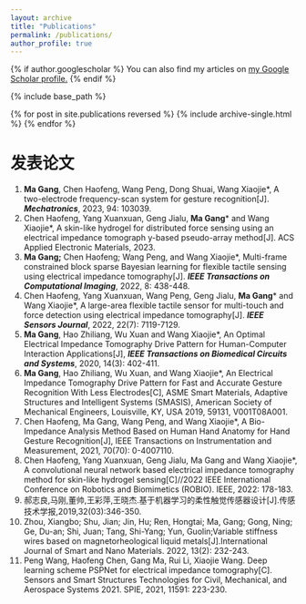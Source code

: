 ```yaml
---
layout: archive
title: "Publications"
permalink: /publications/
author_profile: true
---
```


{% if author.googlescholar %}
  You can also find my articles on <u><a href="{{author.googlescholar}}">my Google Scholar profile</a>.</u>
{% endif %}

{% include base_path %}

{% for post in site.publications reversed %}
  {% include archive-single.html %}
{% endfor %}

发表论文
======
1. **Ma Gang**, Chen Haofeng, Wang Peng, Dong Shuai, Wang Xiaojie*, A two-electrode frequency-scan system for gesture recognition[J]. **_Mechatronics_**, 2023, 94: 103039.
1. Chen Haofeng, Yang Xuanxuan, Geng Jialu, **Ma Gang*** and Wang Xiaojie*, A skin-like hydrogel for distributed force sensing using an electrical impedance tomograph y-based pseudo-array method[J]. ACS Applied Electronic Materials, 2023.
1. **Ma Gang;** Chen Haofeng; Wang Peng, and Wang Xiaojie*, Multi-frame constrained block sparse Bayesian learning for flexible tactile sensing using electrical impedance tomography[J]. **_IEEE Transactions on Computational Imaging_**, 2022, 8: 438-448.
1. Chen Haofeng, Yang Xuanxuan, Wang Peng, Geng Jialu, **Ma Gang*** and Wang Xiaojie*, A large-area flexible tactile sensor for multi-touch and force detection using electrical impedance tomography[J]. **_IEEE Sensors Journal_**, 2022, 22(7): 7119-7129.
1. **Ma Gang**, Hao Zhiliang, Wu Xuan and Wang Xiaojie*, An Optimal Electrical Impedance Tomography Drive Pattern for Human-Computer Interaction Applications[J], **_IEEE Transactions on Biomedical Circuits and Systems_**, 2020, 14(3): 402-411.
1. **Ma Gang**, Hao Zhiliang, Wu Xuan, and Wang Xiaojie*, An Electrical Impedance Tomography Drive Pattern for Fast and Accurate Gesture Recognition With Less Electrodes[C], ASME Smart Materials, Adaptive Structures and Intelligent Systems (SMASIS), American Society of Mechanical Engineers, Louisville, KY, USA 2019, 59131, V001T08A001.
1. Chen Haofeng, Ma Gang, Wang Peng, and Wang Xiaojie*, A Bio-Impedance Analysis Method Based on Human Hand Anatomy for Hand Gesture Recognition[J], IEEE Transactions on Instrumentation and Measurement, 2021, 70(70): 0-4007110.
1. Chen Haofeng, Yang Xuanxuan, Geng Jialu, Ma Gang and Wang Xiaojie*, A convolutional neural network based electrical impedance tomography method for skin-like hydrogel sensing[C]//2022 IEEE International Conference on Robotics and Biomimetics (ROBIO). IEEE, 2022: 178-183.
1. 郝志良,马刚,董帅,王彩萍,王晓杰.基于机器学习的柔性触觉传感器设计[J].传感技术学报,2019,32(03):346-350.
1. Zhou, Xiangbo; Shu, Jian; Jin, Hu; Ren, Hongtai; Ma, Gang; Gong, Ning; Ge, Du-an; Shi, Juan; Tang, Shi-Yang; Yun, Guolin;Variable stiffness wires based on magnetorheological liquid metals[J].International Journal of Smart and Nano Materials. 2022, 13(2): 232-243.
1. Peng Wang, Haofeng Chen, Gang Ma, Rui Li, Xiaojie Wang.  Deep learning scheme PSPNet for electrical impedance tomography[C]. Sensors and Smart Structures Technologies for Civil, Mechanical, and Aerospace Systems 2021. SPIE, 2021, 11591: 223-230.
